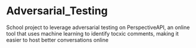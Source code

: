# Adversarial_Testing
School project to leverage adversarial testing on PerspectiveAPI, an online tool that uses machine learning to identify tocxic comments, making it easier to host better conversations online
